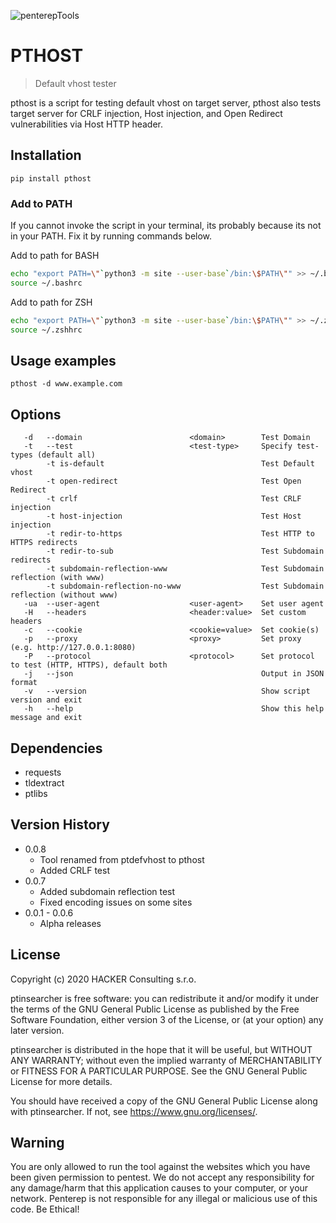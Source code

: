 ![penterepTools](https://www.penterep.com/external/penterepToolsLogo.png)


# PTHOST
> Default vhost tester

pthost is a script for testing default vhost on target server, pthost also tests target server for CRLF injection, Host injection, and Open Redirect vulnerabilities via Host HTTP header.

## Installation

```
pip install pthost
```

### Add to PATH
If you cannot invoke the script in your terminal, its probably because its not in your PATH. Fix it by running commands below.

Add to path for BASH
```bash
echo "export PATH=\"`python3 -m site --user-base`/bin:\$PATH\"" >> ~/.bashrc
source ~/.bashrc
```
Add to path for ZSH
```bash
echo "export PATH=\"`python3 -m site --user-base`/bin:\$PATH\"" >> ~/.zshhrc
source ~/.zshhrc
```


## Usage examples

```
pthost -d www.example.com
```

## Options
```
   -d   --domain                        <domain>        Test Domain
   -t   --test                          <test-type>     Specify test-types (default all)
        -t is-default                                   Test Default vhost
        -t open-redirect                                Test Open Redirect
        -t crlf                                         Test CRLF injection
        -t host-injection                               Test Host injection
        -t redir-to-https                               Test HTTP to HTTPS redirects
        -t redir-to-sub                                 Test Subdomain redirects
        -t subdomain-reflection-www                     Test Subdomain reflection (with www)
        -t subdomain-reflection-no-www                  Test Subdomain reflection (without www)
   -ua  --user-agent                    <user-agent>    Set user agent
   -H   --headers                       <header:value>  Set custom headers
   -c   --cookie                        <cookie=value>  Set cookie(s)
   -p   --proxy                         <proxy>         Set proxy (e.g. http://127.0.0.1:8080)
   -P   --protocol                      <protocol>      Set protocol to test (HTTP, HTTPS), default both
   -j   --json                                          Output in JSON format
   -v   --version                                       Show script version and exit
   -h   --help                                          Show this help message and exit

```

## Dependencies
- requests
- tldextract
- ptlibs

## Version History
* 0.0.8
    * Tool renamed from ptdefvhost to pthost
    * Added CRLF test
* 0.0.7
    * Added subdomain reflection test
    * Fixed encoding issues on some sites
* 0.0.1 - 0.0.6
    * Alpha releases

## License

Copyright (c) 2020 HACKER Consulting s.r.o.

ptinsearcher is free software: you can redistribute it and/or modify
it under the terms of the GNU General Public License as published by
the Free Software Foundation, either version 3 of the License, or
(at your option) any later version.

ptinsearcher is distributed in the hope that it will be useful,
but WITHOUT ANY WARRANTY; without even the implied warranty of
MERCHANTABILITY or FITNESS FOR A PARTICULAR PURPOSE.  See the
GNU General Public License for more details.

You should have received a copy of the GNU General Public License
along with ptinsearcher.  If not, see <https://www.gnu.org/licenses/>.

## Warning

You are only allowed to run the tool against the websites which
you have been given permission to pentest. We do not accept any
responsibility for any damage/harm that this application causes to your
computer, or your network. Penterep is not responsible for any illegal
or malicious use of this code. Be Ethical!